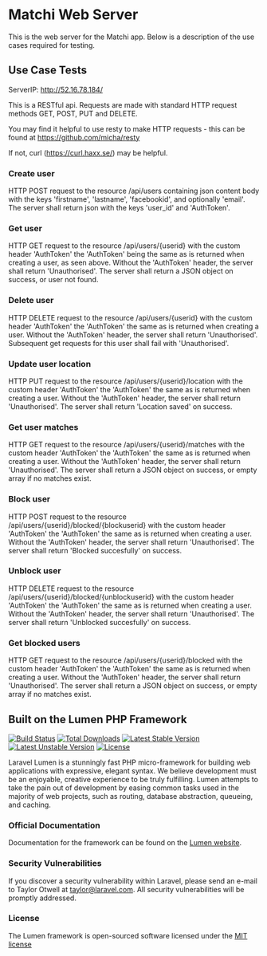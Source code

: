 # Matchi Web Server

This is the web server for the Matchi app. Below is a description of the use cases required for testing.

## Use Case Tests

ServerIP: http://52.16.78.184/

This is a RESTful api. Requests are made with standard HTTP request methods GET, POST, PUT and DELETE. 

You may find it helpful to use resty to make HTTP requests - this can be found at https://github.com/micha/resty 

If not, curl (https://curl.haxx.se/) may be helpful.

### Create user
HTTP POST request to the resource /api/users containing json content body with the keys
'firstname', 'lastname', 'facebookid', and optionally 'email'. The server shall return json with the 
keys 'user_id' and 'AuthToken'.

### Get user
HTTP GET request to the resource /api/users/{userid} with the custom header 'AuthToken' the
'AuthToken' being the same as is returned when creating a user, as seen above. Without the 'AuthToken'
header, the server shall return 'Unauthorised'.
The server shall return a JSON object on success, or user not found.

### Delete user
HTTP DELETE request to the resource /api/users/{userid} with the custom header 'AuthToken' the
'AuthToken' the same as is returned when creating a user. Without the 'AuthToken' header, the server
shall return 'Unauthorised'. Subsequent get requests for this user shall fail with 'Unauthorised'.

### Update user location
HTTP PUT request to the resource /api/users/{userid}/location with the custom header 'AuthToken' the 
'AuthToken' the same as is returned when creating a user. Without the 'AuthToken' header, the server
shall return 'Unauthorised'. The server shall return 'Location saved' on success.

### Get user matches
HTTP GET request to the resource /api/users/{userid}/matches with the custom header 'AuthToken' the 
'AuthToken' the same as is returned when creating a user. Without the 'AuthToken' header, the server
shall return 'Unauthorised'. The server shall return a JSON object on success, or empty array if no
matches exist.

### Block user
HTTP POST request to the resource /api/users/{userid}/blocked/{blockuserid} with the custom header 'AuthToken' the 
'AuthToken' the same as is returned when creating a user. Without the 'AuthToken' header, the server
shall return 'Unauthorised'. The server shall return 'Blocked succesfully' on success.

### Unblock user
HTTP DELETE request to the resource /api/users/{userid}/blocked/{unblockuserid} with the custom header 'AuthToken' the 
'AuthToken' the same as is returned when creating a user. Without the 'AuthToken' header, the server
shall return 'Unauthorised'. The server shall return 'Unblocked succesfully' on success.

### Get blocked users
HTTP GET request to the resource /api/users/{userid}/blocked with the custom header 'AuthToken' the 
'AuthToken' the same as is returned when creating a user. Without the 'AuthToken' header, the server
shall return 'Unauthorised'. The server shall return a JSON object on success, or empty array if no
matches exist.



## Built on the Lumen PHP Framework

[![Build Status](https://travis-ci.org/laravel/lumen-framework.svg)](https://travis-ci.org/laravel/lumen-framework)
[![Total Downloads](https://poser.pugx.org/laravel/lumen-framework/d/total.svg)](https://packagist.org/packages/laravel/lumen-framework)
[![Latest Stable Version](https://poser.pugx.org/laravel/lumen-framework/v/stable.svg)](https://packagist.org/packages/laravel/lumen-framework)
[![Latest Unstable Version](https://poser.pugx.org/laravel/lumen-framework/v/unstable.svg)](https://packagist.org/packages/laravel/lumen-framework)
[![License](https://poser.pugx.org/laravel/lumen-framework/license.svg)](https://packagist.org/packages/laravel/lumen-framework)

Laravel Lumen is a stunningly fast PHP micro-framework for building web applications with expressive, elegant syntax. We believe development must be an enjoyable, creative experience to be truly fulfilling. Lumen attempts to take the pain out of development by easing common tasks used in the majority of web projects, such as routing, database abstraction, queueing, and caching.

### Official Documentation

Documentation for the framework can be found on the [Lumen website](http://lumen.laravel.com/docs).

### Security Vulnerabilities

If you discover a security vulnerability within Laravel, please send an e-mail to Taylor Otwell at taylor@laravel.com. All security vulnerabilities will be promptly addressed.

### License

The Lumen framework is open-sourced software licensed under the [MIT license](http://opensource.org/licenses/MIT)

